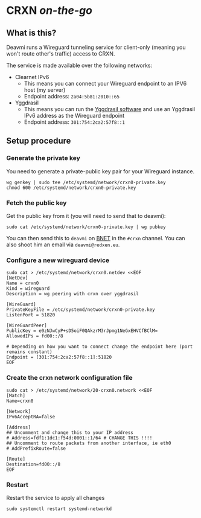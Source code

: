 CRXN _on-the-go_
================

## What is this?

Deavmi runs a Wireguard tunneling service for client-only (meaning you won't route other's traffic) access to CRXN.

The service is made available over the following networks:

* Clearnet IPv6
	* This means you can connect your Wireguard endpoint to an IPV6 host (my server)
	* Endpoint address: `2a04:5b81:2010::65`
* Yggdrasil
	* This means you can run the [Yggdrasil software](http://yggdrasil-network.github.io) and use an Yggdrasil IPv6 address as the Wireguard endpoint
	* Endpoint address: `301:754:2ca2:57f8::1`

## Setup procedure

### Generate the private key

You need to generate a private-public key pair for your Wireguard instance.

```
wg genkey | sudo tee /etc/systemd/network/crxn0-private.key
chmod 600 /etc/systemd/network/crxn0-private.key
```

### Fetch the public key

Get the public key from it (you will need to send that to deavmi):

```
sudo cat /etc/systemd/network/crxn0-private.key | wg pubkey
```

You can then send this to `deavmi` on [BNET](/projects/bonobonet) in the `#crxn` channel. You can also shoot him an email via `deavmi@redxen.eu`.

### Configure a new wireguard device

```
sudo cat > /etc/systemd/network/crxn0.netdev <<EOF
[NetDev]
Name = crxn0
Kind = wireguard
Description = wg peering with crxn over yggdrasil

[WireGuard]
PrivateKeyFile = /etc/systemd/network/crxn0-private.key
ListenPort = 51820

[WireGuardPeer]
PublicKey = e0zNJwCyP+sD5oiF0QAkzrM3rJpmg1NeGxEHVCfBClM=
AllowedIPs = fd00::/8

# Depending on how you want to connect change the endpoint here (port remains constant)
Endpoint = [301:754:2ca2:57f8::1]:51820
EOF
```

### Create the crxn network configuration file

```
sudo cat > /etc/systemd/network/20-crxn0.network <<EOF
[Match]
Name=crxn0

[Network]
IPv6AcceptRA=false

[Address]
## Uncomment and change this to your IP address
# Address=fdf1:1dc1:f54d:0001::1/64 # CHANGE THIS !!!!
## Uncomment to route packets from another interface, ie eth0
# AddPrefixRoute=false

[Route]
Destination=fd00::/8
EOF
```

### Restart

Restart the service to apply all changes

```
sudo systemctl restart systemd-networkd
```
